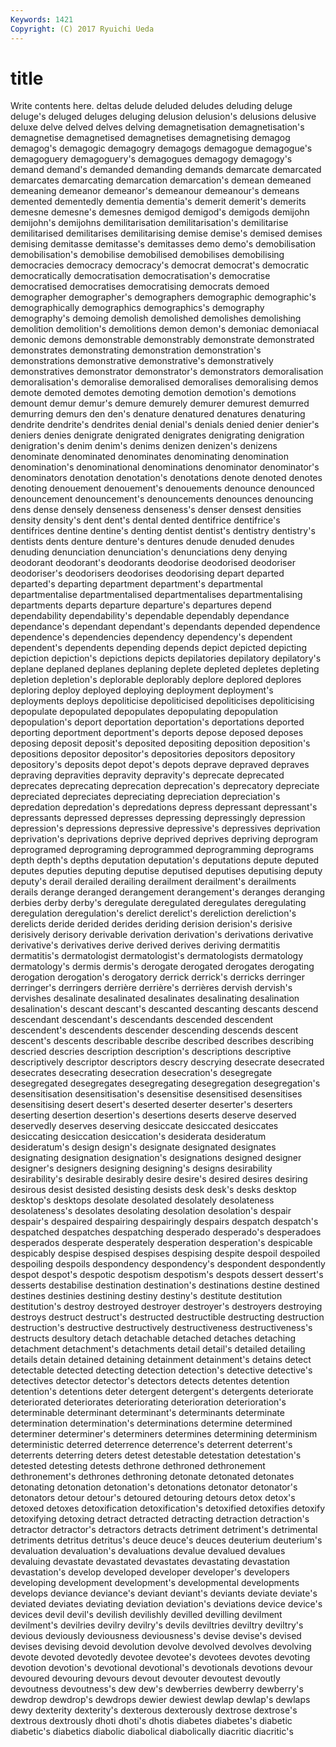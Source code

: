 ```yaml
---
Keywords: 1421 
Copyright: (C) 2017 Ryuichi Ueda
---
```


# title

Write contents here.
 deltas delude deluded deludes deluding
deluge deluge's deluged deluges deluging delusion delusion's delusions delusive deluxe
delve delved delves delving demagnetisation demagnetisation's demagnetise demagnetised demagnetises demagnetising
demagog demagog's demagogic demagogry demagogs demagogue demagogue's demagoguery demagoguery's demagogues
demagogy demagogy's demand demand's demanded demanding demands demarcate demarcated demarcates
demarcating demarcation demarcation's demean demeaned demeaning demeanor demeanor's demeanour demeanour's
demeans demented dementedly dementia dementia's demerit demerit's demerits demesne demesne's
demesnes demigod demigod's demigods demijohn demijohn's demijohns demilitarisation demilitarisation's demilitarise
demilitarised demilitarises demilitarising demise demise's demised demises demising demitasse demitasse's
demitasses demo demo's demobilisation demobilisation's demobilise demobilised demobilises demobilising democracies
democracy democracy's democrat democrat's democratic democratically democratisation democratisation's democratise democratised
democratises democratising democrats demoed demographer demographer's demographers demographic demographic's demographically
demographics demographics's demography demography's demoing demolish demolished demolishes demolishing demolition
demolition's demolitions demon demon's demoniac demoniacal demonic demons demonstrable demonstrably
demonstrate demonstrated demonstrates demonstrating demonstration demonstration's demonstrations demonstrative demonstrative's demonstratively
demonstratives demonstrator demonstrator's demonstrators demoralisation demoralisation's demoralise demoralised demoralises demoralising
demos demote demoted demotes demoting demotion demotion's demotions demount demur
demur's demure demurely demurer demurest demurred demurring demurs den den's
denature denatured denatures denaturing dendrite dendrite's dendrites denial denial's denials
denied denier denier's deniers denies denigrate denigrated denigrates denigrating denigration
denigration's denim denim's denims denizen denizen's denizens denominate denominated denominates
denominating denomination denomination's denominational denominations denominator denominator's denominators denotation denotation's
denotations denote denoted denotes denoting denouement denouement's denouements denounce denounced
denouncement denouncement's denouncements denounces denouncing dens dense densely denseness denseness's
denser densest densities density density's dent dent's dental dented dentifrice
dentifrice's dentifrices dentine dentine's denting dentist dentist's dentistry dentistry's dentists
dents denture denture's dentures denude denuded denudes denuding denunciation denunciation's
denunciations deny denying deodorant deodorant's deodorants deodorise deodorised deodoriser deodoriser's
deodorisers deodorises deodorising depart departed departed's departing department department's departmental
departmentalise departmentalised departmentalises departmentalising departments departs departure departure's departures depend
dependability dependability's dependable dependably dependance dependance's dependant dependant's dependants depended
dependence dependence's dependencies dependency dependency's dependent dependent's dependents depending depends
depict depicted depicting depiction depiction's depictions depicts depilatories depilatory depilatory's
deplane deplaned deplanes deplaning deplete depleted depletes depleting depletion depletion's
deplorable deplorably deplore deplored deplores deploring deploy deployed deploying deployment
deployment's deployments deploys depoliticise depoliticised depoliticises depoliticising depopulate depopulated depopulates
depopulating depopulation depopulation's deport deportation deportation's deportations deported deporting deportment
deportment's deports depose deposed deposes deposing deposit deposit's deposited depositing
deposition deposition's depositions depositor depositor's depositories depositors depository depository's deposits
depot depot's depots deprave depraved depraves depraving depravities depravity depravity's
deprecate deprecated deprecates deprecating deprecation deprecation's deprecatory depreciate depreciated depreciates
depreciating depreciation depreciation's depredation depredation's depredations depress depressant depressant's depressants
depressed depresses depressing depressingly depression depression's depressions depressive depressive's depressives
deprivation deprivation's deprivations deprive deprived deprives depriving deprogram deprogramed deprograming
deprogrammed deprogramming deprograms depth depth's depths deputation deputation's deputations depute
deputed deputes deputies deputing deputise deputised deputises deputising deputy deputy's
derail derailed derailing derailment derailment's derailments derails derange deranged derangement
derangement's deranges deranging derbies derby derby's deregulate deregulated deregulates deregulating
deregulation deregulation's derelict derelict's dereliction dereliction's derelicts deride derided derides
deriding derision derision's derisive derisively derisory derivable derivation derivation's derivations
derivative derivative's derivatives derive derived derives deriving dermatitis dermatitis's dermatologist
dermatologist's dermatologists dermatology dermatology's dermis dermis's derogate derogated derogates derogating
derogation derogation's derogatory derrick derrick's derricks derringer derringer's derringers derrière
derrière's derrières dervish dervish's dervishes desalinate desalinated desalinates desalinating desalination
desalination's descant descant's descanted descanting descants descend descendant descendant's descendants
descended descendent descendent's descendents descender descending descends descent descent's descents
describable describe described describes describing descried descries description description's descriptions
descriptive descriptively descriptor descriptors descry descrying desecrate desecrated desecrates desecrating
desecration desecration's desegregate desegregated desegregates desegregating desegregation desegregation's desensitisation desensitisation's
desensitise desensitised desensitises desensitising desert desert's deserted deserter deserter's deserters
deserting desertion desertion's desertions deserts deserve deserved deservedly deserves deserving
desiccate desiccated desiccates desiccating desiccation desiccation's desiderata desideratum desideratum's design
design's designate designated designates designating designation designation's designations designed designer
designer's designers designing designing's designs desirability desirability's desirable desirably desire
desire's desired desires desiring desirous desist desisted desisting desists desk
desk's desks desktop desktop's desktops desolate desolated desolately desolateness desolateness's
desolates desolating desolation desolation's despair despair's despaired despairing despairingly despairs
despatch despatch's despatched despatches despatching desperado desperado's desperadoes desperados desperate
desperately desperation desperation's despicable despicably despise despised despises despising despite
despoil despoiled despoiling despoils despondency despondency's despondent despondently despot despot's
despotic despotism despotism's despots dessert dessert's desserts destabilise destination destination's
destinations destine destined destines destinies destining destiny destiny's destitute destitution
destitution's destroy destroyed destroyer destroyer's destroyers destroying destroys destruct destruct's
destructed destructible destructing destruction destruction's destructive destructively destructiveness destructiveness's destructs
desultory detach detachable detached detaches detaching detachment detachment's detachments detail
detail's detailed detailing details detain detained detaining detainment detainment's detains
detect detectable detected detecting detection detection's detective detective's detectives detector
detector's detectors detects detentes detention detention's detentions deter detergent detergent's
detergents deteriorate deteriorated deteriorates deteriorating deterioration deterioration's determinable determinant determinant's
determinants determinate determination determination's determinations determine determined determiner determiner's determiners
determines determining determinism deterministic deterred deterrence deterrence's deterrent deterrent's deterrents
deterring deters detest detestable detestation detestation's detested detesting detests dethrone
dethroned dethronement dethronement's dethrones dethroning detonate detonated detonates detonating detonation
detonation's detonations detonator detonator's detonators detour detour's detoured detouring detours
detox detox's detoxed detoxes detoxification detoxification's detoxified detoxifies detoxify detoxifying
detoxing detract detracted detracting detraction detraction's detractor detractor's detractors detracts
detriment detriment's detrimental detriments detritus detritus's deuce deuce's deuces deuterium
deuterium's devaluation devaluation's devaluations devalue devalued devalues devaluing devastate devastated
devastates devastating devastation devastation's develop developed developer developer's developers developing
development development's developmental developments develops deviance deviance's deviant deviant's deviants
deviate deviate's deviated deviates deviating deviation deviation's deviations device device's
devices devil devil's devilish devilishly devilled devilling devilment devilment's devilries
devilry devilry's devils deviltries deviltry deviltry's devious deviously deviousness deviousness's
devise devise's devised devises devising devoid devolution devolve devolved devolves
devolving devote devoted devotedly devotee devotee's devotees devotes devoting devotion
devotion's devotional devotional's devotionals devotions devour devoured devouring devours devout
devouter devoutest devoutly devoutness devoutness's dew dew's dewberries dewberry dewberry's
dewdrop dewdrop's dewdrops dewier dewiest dewlap dewlap's dewlaps dewy dexterity
dexterity's dexterous dexterously dextrose dextrose's dextrous dextrously dhoti dhoti's dhotis
diabetes diabetes's diabetic diabetic's diabetics diabolic diabolical diabolically diacritic diacritic's
